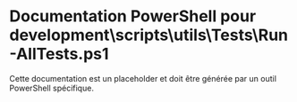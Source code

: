 # Documentation PowerShell pour development\scripts\utils\Tests\Run-AllTests.ps1

Cette documentation est un placeholder et doit être générée par un outil PowerShell spécifique.
